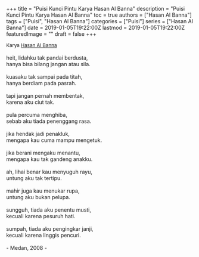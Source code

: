 +++
title = "Puisi Kunci Pintu Karya Hasan Al Banna"
description = "Puisi Kunci Pintu Karya Hasan Al Banna"
toc = true
authors = ["Hasan Al Banna"]
tags = ["Puisi", "Hasan Al Banna"]
categories = ["Puisi"]
series = ["Hasan Al Banna"]
date = 2019-01-05T19:22:00Z
lastmod = 2019-01-05T19:22:00Z
featuredImage = ""
draft = false
+++

<div style="text-align: justify;">
<div style="font-size: small;">Karya <a href="/authors/hasan-al-banna/" target="_blank">Hasan Al Banna</a></div><br />
heit, lidahku tak pandai berdusta,<br />hanya bisa bilang jangan atau sila.<br /><br />kuasaku tak sampai pada titah,<br />hanya berdiam pada pasrah.<br /><br />tapi jangan pernah membentak,<br />karena aku ciut tak.<br /><br />pula percuma menghiba,<br />sebab aku tiada penenggang rasa.<br /><br />jika hendak jadi penakluk,<br />mengapa kau cuma mampu mengetuk.<br /><br />jika berani mengaku menantu,<br />mengapa kau tak gandeng anakku.<br /><br />ah, lihai benar kau menyuguh rayu,<br />untung aku tak tertipu.<br /><br />mahir juga kau menukar rupa,<br />untung aku bukan pelupa.<br /><br />sungguh, tiada aku penentu musti,<br />kecuali karena pesuruh hati.<br /><br />sumpah, tiada aku pengingkar janji,<br />kecuali karena linggis pencuri.<br /><br />- Medan, 2008 -</div>
